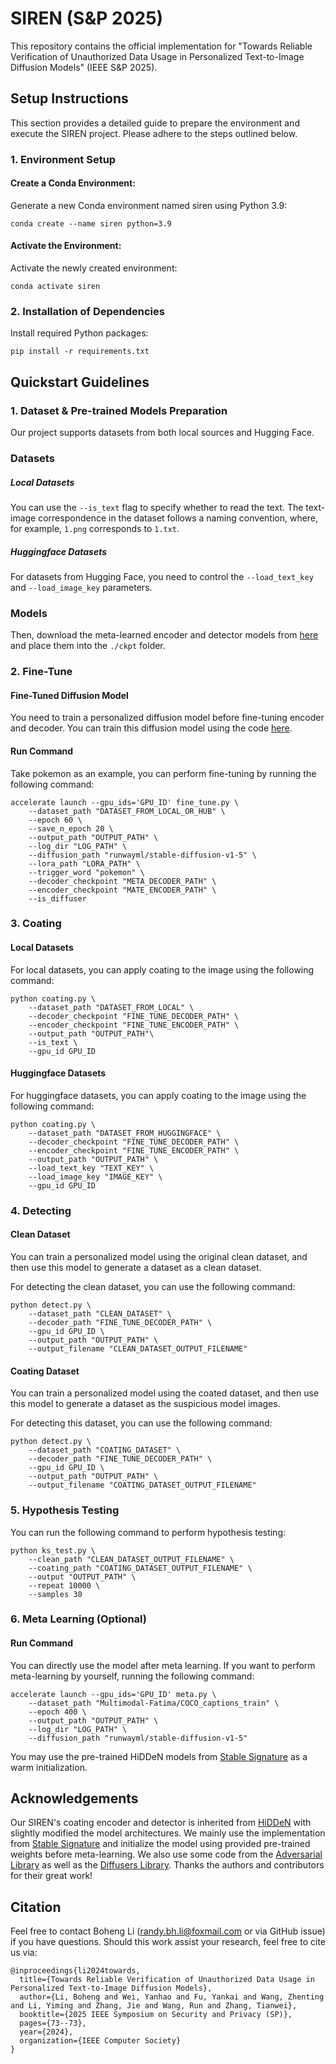 # SIREN (S&P 2025)

This repository contains the official implementation for "Towards Reliable Verification of Unauthorized Data Usage in Personalized Text-to-Image Diffusion Models" (IEEE S&P 2025).

## Setup Instructions
This section provides a detailed guide to prepare the environment and execute the SIREN project. Please adhere to the steps outlined below.

### 1. Environment Setup
#### Create a Conda Environment:
Generate a new Conda environment named siren using Python 3.9:
```
conda create --name siren python=3.9
```
#### Activate the Environment:
Activate the newly created environment:
```
conda activate siren
```
### 2. Installation of Dependencies
Install required Python packages:
```
pip install -r requirements.txt
```

## Quickstart Guidelines
### 1. Dataset & Pre-trained Models Preparation
Our project supports datasets from both local sources and Hugging Face.
### Datasets
##### Local Datasets
You can use the ```--is_text``` flag to specify whether to read the text. The text-image correspondence in the dataset follows a naming convention, where, for example, ```1.png``` corresponds to ```1.txt```.

##### Huggingface Datasets
For datasets from Hugging Face, you need to control the ```--load_text_key``` and ```--load_image_key``` parameters.

### Models
Then, download the meta-learned encoder and detector models from [here](https://www.dropbox.com/scl/fo/7cc8da2xiinfj6yrz670k/AIVqv4eQr5Xytosv-H4Iuq4?rlkey=4rl4tl3khjfr8310st29usw0e&st=cq0t5gwd&dl=0) and place them into the ```./ckpt``` folder.


### 2. Fine-Tune
#### Fine-Tuned Diffusion Model
You need to train a personalized diffusion model before fine-tuning encoder and decoder. You can train this diffusion model using the code [here](https://github.com/kohya-ss/sd-scripts).

#### Run Command
Take pokemon as an example, you can perform fine-tuning by running the following command:
```
accelerate launch --gpu_ids='GPU_ID' fine_tune.py \
    --dataset_path "DATASET_FROM_LOCAL_OR_HUB" \
    --epoch 60 \
    --save_n_epoch 20 \
    --output_path "OUTPUT_PATH" \
    --log_dir "LOG_PATH" \
    --diffusion_path "runwayml/stable-diffusion-v1-5" \
    --lora_path "LORA_PATH" \
    --trigger_word "pokemon" \
    --decoder_checkpoint "META_DECODER_PATH" \
    --encoder_checkpoint "MATE_ENCODER_PATH" \
    --is_diffuser
```

### 3. Coating
#### Local Datasets
For local datasets, you can apply coating to the image using the following command:
```
python coating.py \
    --dataset_path "DATASET_FROM_LOCAL" \
    --decoder_checkpoint "FINE_TUNE_DECODER_PATH" \
    --encoder_checkpoint "FINE_TUNE_ENCODER_PATH" \
    --output_path "OUTPUT_PATH"\
    --is_text \
    --gpu_id GPU_ID
```

#### Huggingface Datasets
For huggingface datasets, you can apply coating to the image using the following command:
```
python coating.py \
    --dataset_path "DATASET_FROM_HUGGINGFACE" \
    --decoder_checkpoint "FINE_TUNE_DECODER_PATH" \
    --encoder_checkpoint "FINE_TUNE_ENCODER_PATH" \
    --output_path "OUTPUT_PATH" \
    --load_text_key "TEXT_KEY" \
    --load_image_key "IMAGE_KEY" \
    --gpu_id GPU_ID
```

### 4. Detecting
#### Clean Dataset
You can train a personalized model using the original clean dataset, and then use this model to generate a dataset as a clean dataset.

For detecting the clean dataset, you can use the following command:
```
python detect.py \
    --dataset_path "CLEAN_DATASET" \
    --decoder_path "FINE_TUNE_DECODER_PATH" \
    --gpu_id GPU_ID \
    --output_path "OUTPUT_PATH" \
    --output_filename "CLEAN_DATASET_OUTPUT_FILENAME" 
```

#### Coating Dataset
You can train a personalized model using the coated dataset, and then use this model to generate a dataset as the suspicious model images.

For detecting this dataset, you can use the following command:
```
python detect.py \
    --dataset_path "COATING_DATASET" \
    --decoder_path "FINE_TUNE_DECODER_PATH" \
    --gpu_id GPU_ID \
    --output_path "OUTPUT_PATH" \
    --output_filename "COATING_DATASET_OUTPUT_FILENAME" 
```
### 5. Hypothesis Testing
You can run the following command to perform hypothesis testing:
```
python ks_test.py \
    --clean_path "CLEAN_DATASET_OUTPUT_FILENAME" \
    --coating_path "COATING_DATASET_OUTPUT_FILENAME" \
    --output "OUTPUT_PATH" \
    --repeat 10000 \
    --samples 30
```
### 6. Meta Learning (Optional)
#### Run Command
You can directly use the model after meta learning. If you want to perform meta-learning by yourself, running the following command:
```
accelerate launch --gpu_ids='GPU_ID' meta.py \
    --dataset_path "Multimodal-Fatima/COCO_captions_train" \
    --epoch 400 \
    --output_path "OUTPUT_PATH" \
    --log_dir "LOG_PATH" \
    --diffusion_path "runwayml/stable-diffusion-v1-5"
```
You may use the pre-trained HiDDeN models from [Stable Signature](https://github.com/facebookresearch/stable_signature/tree/main/hidden) as a warm initialization.

## Acknowledgements
Our SIREN's coating encoder and detector is inherited from [HiDDeN](https://arxiv.org/abs/1807.09937) with slightly modified the model architectures. We mainly use the implementation from [Stable Signature](https://github.com/facebookresearch/stable_signature/tree/main/hidden) and initialize the model using provided pre-trained weights before meta-learning. We also use some code from the [Adversarial Library](https://github.com/jeromerony/adversarial-library) as well as the [Diffusers Library](https://github.com/huggingface/diffusers). Thanks the authors and contributors for their great work!

## Citation
Feel free to contact Boheng Li (randy.bh.li@foxmail.com or via GitHub issue) if you have questions. Should this work assist your research, feel free to cite us via:
```
@inproceedings{li2024towards,
  title={Towards Reliable Verification of Unauthorized Data Usage in Personalized Text-to-Image Diffusion Models},
  author={Li, Boheng and Wei, Yanhao and Fu, Yankai and Wang, Zhenting and Li, Yiming and Zhang, Jie and Wang, Run and Zhang, Tianwei},
  booktitle={2025 IEEE Symposium on Security and Privacy (SP)},
  pages={73--73},
  year={2024},
  organization={IEEE Computer Society}
}
```